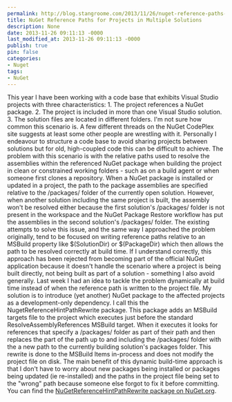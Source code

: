 ```yaml
---
permalink: http://blog.stangroome.com/2013/11/26/nuget-reference-paths-for-projects-in-multiple-solutions/
title: NuGet Reference Paths for Projects in Multiple Solutions
description: None
date: 2013-11-26 09:11:13 -0000
last_modified_at: 2013-11-26 09:11:13 -0000
publish: true
pin: false
categories:
- Nuget
tags:
- NuGet
---
```

This year I have been working with a code base that exhibits Visual Studio projects with three characteristics:
    1. The project references a NuGet package.
    2. The project is included in more than one Visual Studio solution.
    3. The solution files are located in different folders.
I'm not sure how common this scenario is. A few different threads on the NuGet CodePlex site suggests at least some other people are wrestling with it. Personally I endeavour to structure a code base to avoid sharing projects between solutions but for old, high-coupled code this can be difficult to achieve. The problem with this scenario is with the relative paths used to resolve the assemblies within the referenced NuGet package when building the project in clean or constrained working folders - such as on a build agent or when someone first clones a repository. When a NuGet package is installed or updated in a project, the path to the package assemblies are specified relative to the /packages/ folder of the currently open solution. However, when another solution including the same project is built, the assembly won't be resolved either because the first solution's /packages/ folder is not present in the workspace and the NuGet Package Restore workflow has put the assemblies in the second solution's /packages/ folder. The existing attempts to solve this issue, and the same way I approached the problem originally, tend to be focused on writing reference paths relative to an MSBuild property like $(SolutionDir) or $(PackageDir) which then allows the path to be resolved correctly at build time. If I understand correctly, this approach has been rejected from becoming part of the official NuGet application because it doesn't handle the scenario where a project is being built directly, not being built as part of a solution - something I also avoid generally. Last week I had an idea to tackle the problem dynamically at build time instead of when the reference path is written to the project file. My solution is to introduce (yet another) NuGet package to the affected projects as a development-only dependency. I call this the NugetReferenceHintPathRewrite package. This package adds an MSBuild targets file to the project which executes just before the standard ResolveAssemblyReferences MSBuild target. When it executes it looks for references that specify a /packages/ folder as part of their path and then replaces the part of the path up to and including the /packages/ folder with the a new path to the currently building solution's packages folder. This rewrite is done to the MSBuild Items in-process and does not modify the project file on disk. The main benefit of this dynamic build-time approach is that I don't have to worry about new packages being installed or packages being updated (ie re-installed) and the paths in the project file being set to the "wrong" path because someone else forgot to fix it before committing. You can find the [NuGetReferenceHintPathRewrite package on NuGet.org](https://www.nuget.org/packages/NuGetReferenceHintPathRewrite).

